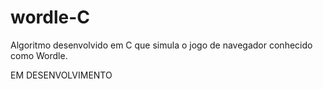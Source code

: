 # wordle-C
Algoritmo desenvolvido em C que simula o jogo de navegador conhecido como Wordle.


EM DESENVOLVIMENTO
